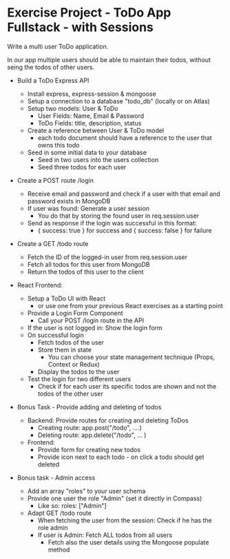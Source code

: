 # Exercise Project - ToDo App Fullstack - with Sessions

Write a multi user ToDo application. 

In our app multiple users should be able to maintain their todos, without seing the todos of other users.

* Build a ToDo Express API
    * Install express, express-session & mongoose
    * Setup a connection to a database "todo_db" (locally or on Atlas)
    * Setup two models: User & ToDo
        * User Fields: Name, Email & Password
        * ToDo Fields: title, description, status
    * Create a reference between User & ToDo model
        * each todo document should have a reference to the user that owns this todo
    * Seed in some initial data to your database
        * Seed in two users into the users collection
        * Seed three todos for each user

* Create a POST route /login
	* Receive email and password and check if a user with that email and password exists in MongoDB
    * If user was found: Generate a user session
    	* You do that by storing the found user in req.session.user
    * Send as response if the login was successful in this format:
        * { success: true } for success and { success: false } for failure

* Create a GET /todo route
    * Fetch the ID of the logged-in user from req.session.user
    * Fetch all todos for this user from MongoDB
    * Return the todos of this user to the client
    
* React Frontend:
    * Setup a ToDo UI with React
        * or use one from your previous React exercises as a starting point
    * Provide a Login Form Component
        * Call your POST /login route in the API
    * If the user is not logged in: Show the login form
    * On successful login
        * Fetch todos of the user
        * Store them in state
            * You can choose your state management technique (Props, Context or Redux)
        * Display the todos to the user
    * Test the login for two different users
        * Check if for each user its specific todos are shown and not the todos of the other user

* Bonus Task - Provide adding and deleting of todos
    * Backend: Provide routes for creating and deleting ToDos
        * Creating route: app.post("/todo", ....)
        * Deleting route: app.delete("/todo", ... ) 
    * Frontend:
        * Provide form for creating new todos
        * Provide icon next to each todo - on click a todo should get deleted 

* Bonus task - Admin access
    * Add an array "roles" to your user schema
    * Provide one user the role "Admin" (set it directly in Compass)
        * Like so: roles: ["Admin"] 
    * Adapt GET /todo route
        * When fetching the user from the session: Check if he has the role admin
        * If user is Admin: Fetch ALL todos from all users
            * Fetch also the user details using the Mongoose populate method

